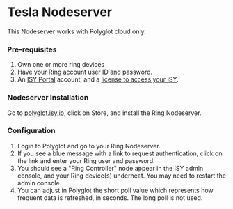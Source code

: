 # Tesla Nodeserver

This Nodeserver works with Polyglot cloud only.

### Pre-requisites
1. Own one or more ring devices
2. Have your Ring account user ID and password.
3. An [ISY Portal](https://my.isy.io) account, and a [license to access your ISY](https://wiki.universal-devices.com/index.php?title=ISY_Portal_Renewal_Instructions).

### Nodeserver Installation
Go to [polyglot.isy.io](https://polyglot.isy.io/store), click on Store, and install the Ring Nodeserver.

### Configuration

1. Login to Polyglot and go to your Ring Nodeserver.
2. If you see a blue message with a link to request authentication, click on the link and enter your Ring user and password.
3. You should see a "Ring Controller" node appear in the ISY admin console, and your Ring device(s) underneat. You may need to restart the admin console.
4. You can adjust in Polyglot the short poll value which represents how frequent data is refreshed, in seconds. The long poll is not used. 
